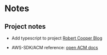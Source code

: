 # Notes

## Project notes

-   Add typescript to project [Robert Cooper Blog](https://www.robertcooper.me/using-eslint-and-prettier-in-a-typescript-project)

-   AWS-SDK/ACM reference: [open ACM docs](https://docs.aws.amazon.com/AWSJavaScriptSDK/v3/latest/clients/client-acm/index.html)
